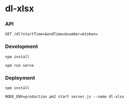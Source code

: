 # dl-xlsx

### API

```
GET /dl?startTime=&endTime=&number=&token=
```

### Development

```
npm install
```

```
npm run serve
```

### Deployment

```
npm install
```

```
NODE_ENV=production pm2 start server.js --name dl-xlsx
```
